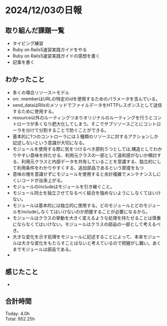 # 2024/12/03の日報
## 取り組んだ課題一覧
* タイピング練習
* Ruby on Rails5速習実践ガイドをやる
*  Ruby on Rails5速習実践ガイドの感想を書く
* 記事を書く
## わかったこと
*  多くの場合リソース＝モデル
*  on: :memberはURLの特定のidを使用するためのパラメータを含んでいる。
*  send_dataはRilsのメソッドでファイルデータをHTTPレスポンスとして送信するために使用する。
*  resource以外のルーティングつまりオリジナルのルーティングを行うとコントローラが多くなり肥大化してしまう。そこでサブリソースごとにコントローラを分けて分割することで防ぐことができる。
*  基本的に1つのコントローラには１種類のリソースに対するアクションしか記述しないという意識が大切になる。
*  モジュールを使用する際に気をつけるべき原則５つとしては,構造としてわかりやすい意味を持たせる、利用元クラスの一部として違和感がないか検討する、利用元クラスと内部データを共有していることを意識する、独立的にして利用条件をわかりやすくする、追加部品であるという節度をもつ
  *  意味の塊を意識せずにモジュールを使用すると余計複雑でメンテナンスしにくいコードが出来上がる。
  *  モジュールのincludeはモジュールを引き継ぐこと。
*  モジュール同士を独立させてなるべく結合を強めないようにしなくてはいけない。
  *  モジュールは基本的には独立的に使用する。どのモジュールとどのモジュールをincludeしなくてはいけないのか把握することが必要になるから。
*  モジュールはクラスの挙動を大きく変えるような処理を持たせることは慎重にならなくてはいけない。モジュールはクラスの部品の一部として考えるべき。
  *  大きな変化を示す処理をモジュールに記述することによって、本来モジュールは大きな変化をもたらすことはないと考えているので把握がし難い。あくまでモジュールは部品である。
  *                        
## 感じたこと
*
## 合計時間  
Today: 4.0h<br>
Total: 952.25h
